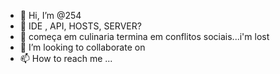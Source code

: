 - 👋 Hi, I’m @254
- 👀 IDE , API, HOSTS, SERVER?
- 🌱 começa em culinaria termina em conflitos sociais...i'm lost          
- 💞️ I’m looking to collaborate on
- 📫 How to reach me ...

<!---
1993136038/1993136038 is a ✨ special ✨ repository because its `README.md` (this file) appears on your GitHub profile.
You can click the Preview link to take a look at your changes.
--->
